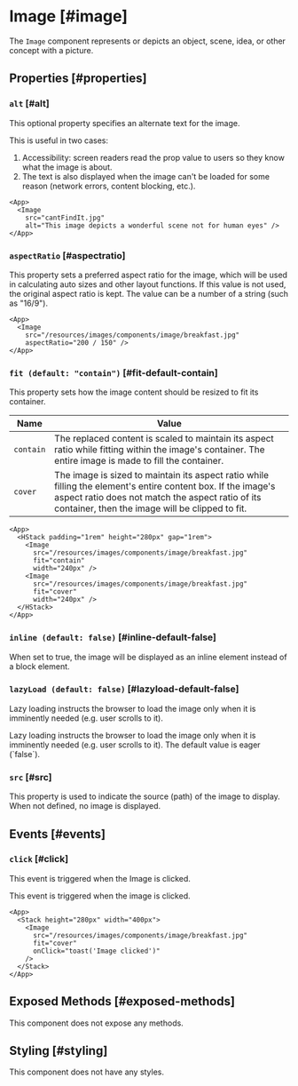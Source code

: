 # Image [#image]

The `Image` component represents or depicts an object, scene, idea, or other concept with a picture.

## Properties [#properties]

### `alt` [#alt]

This optional property specifies an alternate text for the image.

This is useful in two cases:
1. Accessibility: screen readers read the prop value to users so they know what the image is about.
2. The text is also displayed when the image can't be loaded for some reason (network errors, content blocking, etc.).

```xmlui-pg copy display name="Example: alt"
<App>
  <Image 
    src="cantFindIt.jpg" 
    alt="This image depicts a wonderful scene not for human eyes" />
</App>
```

### `aspectRatio` [#aspectratio]

This property sets a preferred aspect ratio for the image, which will be used in calculating auto sizes and other layout functions. If this value is not used, the original aspect ratio is kept. The value can be a number of a string (such as "16/9").

```xmlui-pg copy display name="Example: aspectRatio"
<App>
  <Image 
    src="/resources/images/components/image/breakfast.jpg" 
    aspectRatio="200 / 150" />
</App>
```

### `fit (default: "contain")` [#fit-default-contain]

This property sets how the image content should be resized to fit its container.

| Name      | Value |
| --------- | ----- |
| `contain` | The replaced content is scaled to maintain its aspect ratio while fitting within the image's container. The entire image is made to fill the container. |
| `cover`   | The image is sized to maintain its aspect ratio while filling the element's entire content box. If the image's aspect ratio does not match the aspect ratio of its container, then the image will be clipped to fit. |

```xmlui-pg copy display name="Example: fit"
<App>
  <HStack padding="1rem" height="280px" gap="1rem">
    <Image 
      src="/resources/images/components/image/breakfast.jpg" 
      fit="contain" 
      width="240px" />
    <Image 
      src="/resources/images/components/image/breakfast.jpg" 
      fit="cover" 
      width="240px" />
  </HStack>
</App>
```

### `inline (default: false)` [#inline-default-false]

When set to true, the image will be displayed as an inline element instead of a block element.

### `lazyLoad (default: false)` [#lazyload-default-false]

Lazy loading instructs the browser to load the image only when it is imminently needed (e.g. user scrolls to it).

Lazy loading instructs the browser to load the image only when it is imminently needed (e.g. user scrolls to it).
The default value is eager (\`false\`).

### `src` [#src]

This property is used to indicate the source (path) of the image to display. When not defined, no image is displayed.

## Events [#events]

### `click` [#click]

This event is triggered when the Image is clicked.

This event is triggered when the image is clicked.

```xmlui-pg copy {5} display name="Example: click"
<App>
  <Stack height="280px" width="400px">
    <Image
      src="/resources/images/components/image/breakfast.jpg"
      fit="cover"
      onClick="toast('Image clicked')"
    />
  </Stack>
</App>
```

## Exposed Methods [#exposed-methods]

This component does not expose any methods.

## Styling [#styling]

This component does not have any styles.

